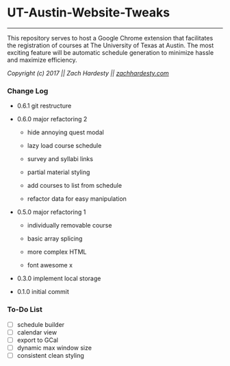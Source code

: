 # UT-Austin-Website-Tweaks

---

This repository serves to host a Google Chrome extension that facilitates the registration of courses at The University of Texas at Austin. The most exciting feature will be automatic schedule generation to minimize hassle and maximize efficiency.

*Copyright (c) 2017 || Zach Hardesty ||  [zachhardesty.com](http://zachhardesty.com)*


### Change Log

- 0.6.1 git restructure

- 0.6.0 major refactoring 2

	- hide annoying quest modal

	- lazy load course schedule

	- survey and syllabi links

	- partial material styling

	- add courses to list from schedule

	- refactor data for easy manipulation

- 0.5.0 major refactoring 1

	- individually removable course

	- basic array splicing

	- more complex HTML

	- font awesome x

- 0.3.0 implement local storage

- 0.1.0 initial commit


### To-Do List


- [ ] schedule builder
- [ ] calendar view
- [ ] export to GCal
- [ ] dynamic max window size
- [ ] consistent clean styling
